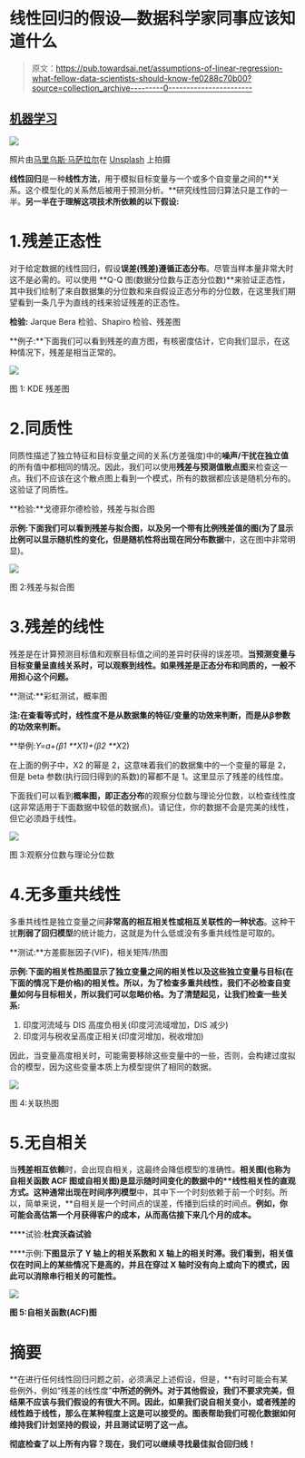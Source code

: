 # 线性回归的假设—数据科学家同事应该知道什么

> 原文：<https://pub.towardsai.net/assumptions-of-linear-regression-what-fellow-data-scientists-should-know-fe0288c70b00?source=collection_archive---------0----------------------->

## [机器学习](https://towardsai.net/p/category/machine-learning)

![](img/1a09b074afe626e92e9d9475517d6e26.png)

照片由[马里乌斯·马萨拉尔](https://unsplash.com/@marius?utm_source=medium&utm_medium=referral)在 [Unsplash](https://unsplash.com?utm_source=medium&utm_medium=referral) 上拍摄

**线性回归**是一种**线性方法**，用于模拟目标变量与一个或多个自变量之间的**关系。这个模型化的关系然后被用于预测分析。**研究线性回归算法只是工作的一半。**另一半在于理解这项技术所依赖的以下假设:**

# 1.残差正态性

对于给定数据的线性回归，假设**误差(残差)遵循正态分布**。尽管当样本量非常大时这不是必需的。可以使用 **Q-Q 图(数据分位数与正态分位数)**来验证正态性，其中我们绘制了来自数据集的分位数和来自假设正态分布的分位数，在这里我们期望看到一条几乎为直线的线来验证残差的正态性。

**检验:** Jarque Bera 检验、Shapiro 检验、残差图

**例子:**下面我们可以看到残差的直方图，有核密度估计，它向我们显示，在这种情况下，残差是相当正常的。

![](img/a5056e7c13e0657c81a2330f1933a869.png)

图 1: KDE 残差图

# 2.同质性

同质性描述了独立特征和目标变量之间的关系(方差强度)中的**噪声/干扰在独立值**的所有值中都相同的情况。因此，我们可以使用**残差与预测值散点图**来检查这一点。我们不应该在这个散点图上看到一个模式，所有的数据都应该是随机分布的。这验证了同质性。

**检验:**戈德菲尔德检验，残差与拟合图

**示例:**下面我们可以看到残差与拟合图，以及另一个带有比例残差值的图(为了显示比例可以显示随机性的变化，但是**随机性将出现在同分布数据**中，这在图中非常明显)。

![](img/722cd6401ff8e59a9054d6dbcaba6983.png)

图 2:残差与拟合图

# 3.残差的线性

残差是在计算预测目标值和观察目标值之间的差异时获得的误差项。**当预测变量与目标变量呈直线关系时，可以观察到线性。如果残差是正态分布和同质的，一般不用担心这个问题。**

**测试:**彩虹测试，概率图

**注:**在查看等式时，线性度不是从数据集的特征/变量的功效来判断，而是从β参数的**功效来判断。**

**举例:***Y*=*a*+(*β*1 **X*1)+(*β*2 **X*2)

在上面的例子中，X2 的幂是 2，这意味着我们的数据集中的一个变量的幂是 2，但是 beta 参数(执行回归得到的系数)的幂都不是 1。这里显示了残差的线性度。

下面我们可以看到**概率图，即正态分布**的观察分位数与理论分位数，以检查线性度(这非常适用于下面数据中较低的数据点)。请记住，你的数据不会是完美的线性，但它必须趋于线性。

![](img/363b4d8e258e253f514f0ab6a11542be.png)

图 3:观察分位数与理论分位数

# 4.无多重共线性

多重共线性是独立变量之间**非常高的相互相关性或相互关联性的一种状态**。这种干扰**削弱了回归模型**的统计能力，这就是为什么低或没有多重共线性是可取的。

**测试:**方差膨胀因子(VIF)，相关矩阵/热图

**示例:**下面的相关性热图显示了独立变量之间的**相关性以及这些独立变量与目标(在下面的情况下是价格)的相关性。所以，为了检查多重共线性，我们不必检查自变量如何与目标相关，所以我们可以忽略价格。为了清楚起见，让我们检查一些关系:**

1.  印度河流域与 DIS 高度负相关(印度河流域增加，DIS 减少)
2.  印度河与税收呈高度正相关(印度河增加，税收增加)

因此，当变量高度相关时，可能需要移除这些变量中的一些，否则，会构建过度拟合的模型，因为这些变量本质上为模型提供了相同的数据。

![](img/3a641158b7278643655e766447bb9a22.png)

图 4:关联热图

# 5.无自相关

当**残差相互依赖**时，会出现自相关，这最终会降低模型的准确性。**相关图(也称为自相关函数 ACF 图或自相关图)**是显示随时间变化的数据中的[](https://www.statisticshowto.com/serial-correlation-autocorrelation/)****线性相关性的直观方式**。这种**通常出现在时间序列模型**中，其中下一个时刻依赖于前一个时刻。所以，简单来说，**自相关是一个时间点的误差，传播到后续的时间点。**例如，你可能会高估第一个月获得客户的成本，从而高估接下来几个月的成本。**

****试验:**杜宾沃森试验**

****示例:**下图显示了 Y 轴上的相关系数和 X 轴上的相关时滞。我们看到，相关值仅在时间上的某些情况下是高的，并且在穿过 X 轴时没有向上或向下的模式，因此可以消除串行相关的可能性。**

**![](img/26feb6824c952d01a5eeb618ababa87a.png)**

**图 5:自相关函数(ACF)图**

# **摘要**

**在进行任何线性回归问题之前，必须满足上述假设，但是，**有时可能会有某些例外，例如“残差的线性度”**中所述的例外。对于其他假设，我们不要求完美，但结果不应该与我们假设的有很大不同。因此，如果我们说自相关变小，或者残差的线性趋于线性，那么在某种程度上这是可以接受的。图表帮助我们可视化数据如何维持我们计划坚持的假设，并且测试证明了这一点。**

**彻底检查了以上所有内容？现在，我们可以继续寻找最佳拟合回归线！**